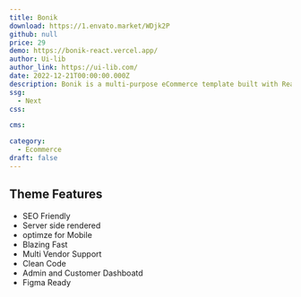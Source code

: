 ```yaml
---
title: Bonik
download: https://1.envato.market/WDjk2P
github: null
price: 29
demo: https://bonik-react.vercel.app/
author: Ui-lib 
author_link: https://ui-lib.com/
date: 2022-12-21T00:00:00.000Z
description: Bonik is a multi-purpose eCommerce template built with React Next.js aiming at faster performance, high code quality & SEO, etc.
ssg:
  - Next
css:

cms:

category:
  - Ecommerce
draft: false
---
```

## Theme Features

- SEO Friendly
- Server side rendered
- optimze for Mobile
- Blazing Fast
- Multi Vendor Support
- Clean Code
- Admin and Customer Dashboatd
- Figma Ready

